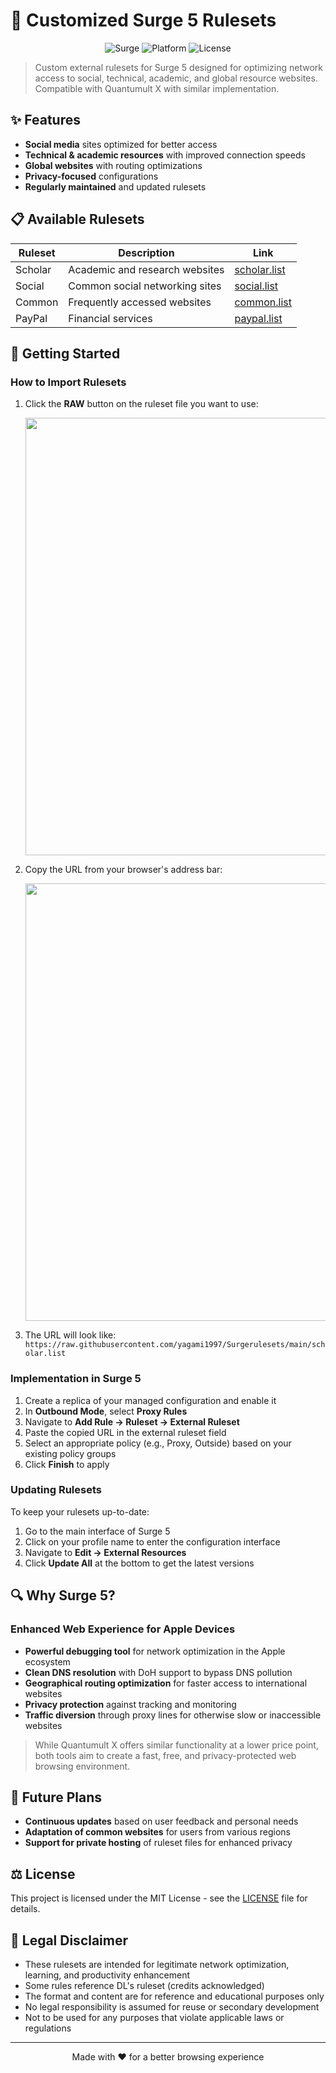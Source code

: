 # 🌊 Customized Surge 5 Rulesets

<div align="center">
  
![Surge](https://img.shields.io/badge/Surge-5-blue)
![Platform](https://img.shields.io/badge/Platform-iOS%20%7C%20macOS-lightgrey)
![License](https://img.shields.io/badge/License-MIT-green)
  
</div>

> Custom external rulesets for Surge 5 designed for optimizing network access to social, technical, academic, and global resource websites. Compatible with Quantumult X with similar implementation.

## ✨ Features

- **Social media** sites optimized for better access
- **Technical & academic resources** with improved connection speeds
- **Global websites** with routing optimizations
- **Privacy-focused** configurations
- **Regularly maintained** and updated rulesets

## 📋 Available Rulesets

| Ruleset | Description | Link |
|---------|-------------|------|
| Scholar | Academic and research websites | [scholar.list](https://raw.githubusercontent.com/yagami1997/Surgerulesets/main/scholar.list) |
| Social | Common social networking sites | [social.list](https://raw.githubusercontent.com/yagami1997/Surgerulesets/main/social.list) |
| Common | Frequently accessed websites | [common.list](https://raw.githubusercontent.com/yagami1997/Surgerulesets/main/common.list) |
| PayPal | Financial services | [paypal.list](https://raw.githubusercontent.com/yagami1997/Surgerulesets/main/paypal.list) |

## 🚀 Getting Started

### How to Import Rulesets

1. Click the **RAW** button on the ruleset file you want to use:

   <img src="https://user-images.githubusercontent.com/7695407/172099104-a37bc55c-43a7-4b36-b172-75365c7be558.png" width="700px" />

2. Copy the URL from your browser's address bar:

   <img src="https://user-images.githubusercontent.com/7695407/172099581-683d27df-f6d2-44cd-b40b-b762c0043bcb.png" width="700px" />

3. The URL will look like: `https://raw.githubusercontent.com/yagami1997/Surgerulesets/main/scholar.list`

### Implementation in Surge 5

1. Create a replica of your managed configuration and enable it
2. In **Outbound Mode**, select **Proxy Rules**
3. Navigate to **Add Rule → Ruleset → External Ruleset**
4. Paste the copied URL in the external ruleset field
5. Select an appropriate policy (e.g., Proxy, Outside) based on your existing policy groups
6. Click **Finish** to apply

### Updating Rulesets

To keep your rulesets up-to-date:

1. Go to the main interface of Surge 5
2. Click on your profile name to enter the configuration interface
3. Navigate to **Edit → External Resources**
4. Click **Update All** at the bottom to get the latest versions

## 🔍 Why Surge 5?

### Enhanced Web Experience for Apple Devices

- **Powerful debugging tool** for network optimization in the Apple ecosystem
- **Clean DNS resolution** with DoH support to bypass DNS pollution
- **Geographical routing optimization** for faster access to international websites
- **Privacy protection** against tracking and monitoring
- **Traffic diversion** through proxy lines for otherwise slow or inaccessible websites

> While Quantumult X offers similar functionality at a lower price point, both tools aim to create a fast, free, and privacy-protected web browsing environment.

## 🔮 Future Plans

- **Continuous updates** based on user feedback and personal needs
- **Adaptation of common websites** for users from various regions
- **Support for private hosting** of ruleset files for enhanced privacy

## ⚖️ License

This project is licensed under the MIT License - see the [LICENSE](LICENSE) file for details.

## 📝 Legal Disclaimer

- These rulesets are intended for legitimate network optimization, learning, and productivity enhancement
- Some rules reference DL's ruleset (credits acknowledged)
- The format and content are for reference and educational purposes only
- No legal responsibility is assumed for reuse or secondary development
- Not to be used for any purposes that violate applicable laws or regulations

---

<div align="center">
  
Made with ❤️ for a better browsing experience

</div>

